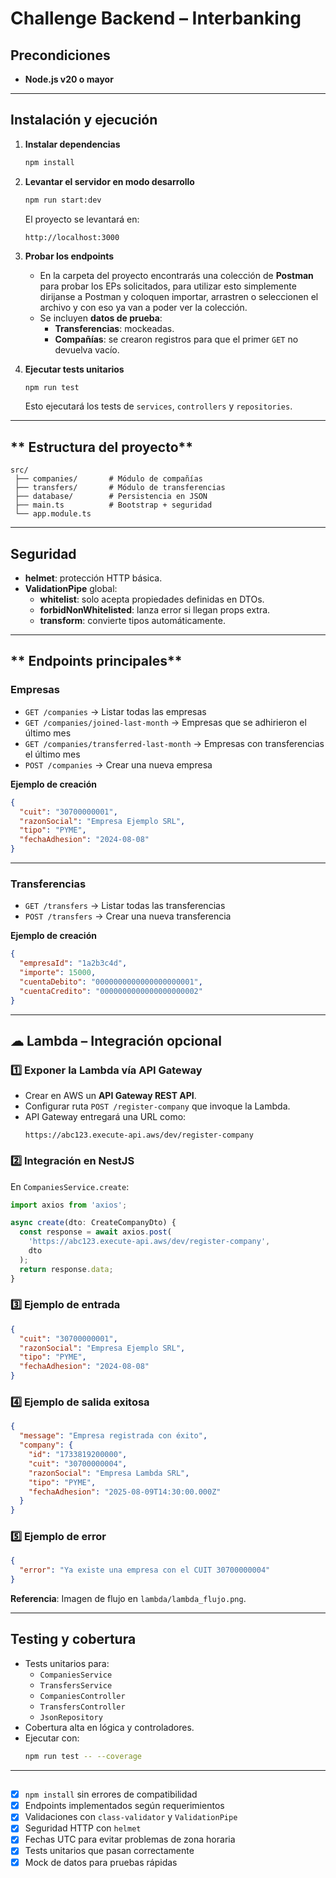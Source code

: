 # **Challenge Backend – Interbanking**

## **Precondiciones**
- **Node.js v20 o mayor**
---

## **Instalación y ejecución**

1. **Instalar dependencias**
   ```bash
   npm install
   ```

2. **Levantar el servidor en modo desarrollo**
   ```bash
   npm run start:dev
   ```
   El proyecto se levantará en:  
   ```
   http://localhost:3000
   ```

3. **Probar los endpoints**
   - En la carpeta del proyecto encontrarás una colección de **Postman** para probar los EPs solicitados, para utilizar esto simplemente dirijanse a Postman y coloquen importar, arrastren o seleccionen el archivo y con eso ya van a poder ver la colección.
   - Se incluyen **datos de prueba**:
     - **Transferencias**: mockeadas.
     - **Compañías**: se crearon registros para que el primer `GET` no devuelva vacío.

4. **Ejecutar tests unitarios**
   ```bash
   npm run test
   ```
   Esto ejecutará los tests de `services`, `controllers` y `repositories`.

---

## ** Estructura del proyecto**
```
src/
 ├── companies/       # Módulo de compañías
 ├── transfers/       # Módulo de transferencias
 ├── database/        # Persistencia en JSON
 ├── main.ts          # Bootstrap + seguridad
 └── app.module.ts
```

---

## **Seguridad**
- **helmet**: protección HTTP básica.
- **ValidationPipe** global:
  - **whitelist**: solo acepta propiedades definidas en DTOs.
  - **forbidNonWhitelisted**: lanza error si llegan props extra.
  - **transform**: convierte tipos automáticamente.

---

## ** Endpoints principales**
### **Empresas**
- `GET /companies` → Listar todas las empresas
- `GET /companies/joined-last-month` → Empresas que se adhirieron el último mes
- `GET /companies/transferred-last-month` → Empresas con transferencias el último mes
- `POST /companies` → Crear una nueva empresa

**Ejemplo de creación**
```json
{
  "cuit": "30700000001",
  "razonSocial": "Empresa Ejemplo SRL",
  "tipo": "PYME",
  "fechaAdhesion": "2024-08-08"
}
```

---

### **Transferencias**
- `GET /transfers` → Listar todas las transferencias
- `POST /transfers` → Crear una nueva transferencia

**Ejemplo de creación**
```json
{
  "empresaId": "1a2b3c4d",
  "importe": 15000,
  "cuentaDebito": "0000000000000000000001",
  "cuentaCredito": "0000000000000000000002"
}
```

---

## **☁ Lambda – Integración opcional**
### 1️⃣ Exponer la Lambda vía API Gateway
- Crear en AWS un **API Gateway REST API**.
- Configurar ruta `POST /register-company` que invoque la Lambda.
- API Gateway entregará una URL como:
  ```
  https://abc123.execute-api.aws/dev/register-company
  ```

### 2️⃣ Integración en NestJS
En `CompaniesService.create`:
```ts
import axios from 'axios';

async create(dto: CreateCompanyDto) {
  const response = await axios.post(
    'https://abc123.execute-api.aws/dev/register-company',
    dto
  );
  return response.data;
}
```

### 3️⃣ Ejemplo de entrada
```json
{
  "cuit": "30700000001",
  "razonSocial": "Empresa Ejemplo SRL",
  "tipo": "PYME",
  "fechaAdhesion": "2024-08-08"
}
```

### 4️⃣ Ejemplo de salida exitosa
```json
{
  "message": "Empresa registrada con éxito",
  "company": {
    "id": "1733819200000",
    "cuit": "30700000004",
    "razonSocial": "Empresa Lambda SRL",
    "tipo": "PYME",
    "fechaAdhesion": "2025-08-09T14:30:00.000Z"
  }
}
```

### 5️⃣ Ejemplo de error
```json
{
  "error": "Ya existe una empresa con el CUIT 30700000004"
}
```

**Referencia**: Imagen de flujo en `lambda/lambda_flujo.png`.

---

## **Testing y cobertura**
- Tests unitarios para:
  - `CompaniesService`
  - `TransfersService`
  - `CompaniesController`
  - `TransfersController`
  - `JsonRepository`
- Cobertura alta en lógica y controladores.
- Ejecutar con:
  ```bash
  npm run test -- --coverage
  ```

---

##
- [x] `npm install` sin errores de compatibilidad
- [x] Endpoints implementados según requerimientos
- [x] Validaciones con `class-validator` y `ValidationPipe`
- [x] Seguridad HTTP con `helmet`
- [x] Fechas UTC para evitar problemas de zona horaria
- [x] Tests unitarios que pasan correctamente
- [x] Mock de datos para pruebas rápidas
